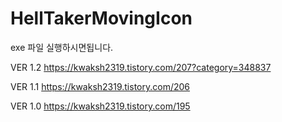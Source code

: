 # HellTakerMovingIcon

exe 파일 실행하시면됩니다.

VER 1.2
https://kwaksh2319.tistory.com/207?category=348837

VER 1.1
https://kwaksh2319.tistory.com/206

VER 1.0
https://kwaksh2319.tistory.com/195
